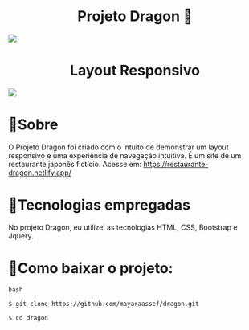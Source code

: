 <h1 align="center"> Projeto Dragon 🐲

</h1>

<img src="imagens/layout.gif">

<h1 align="center"> Layout Responsivo </h1>

<img src="imagens/tela_site_responsivo.gif">

# 👀Sobre

O Projeto Dragon foi criado com o intuito de demonstrar um layout responsivo e uma experiência de navegação intuitiva. É um site de um restaurante japonês fictício.
Acesse em: https://restaurante-dragon.netlify.app/

#  🔧Tecnologias empregadas

No projeto Dragon, eu utilizei as tecnologias HTML, CSS, Bootstrap e Jquery.

# 📁Como baixar o projeto:

```
bash

$ git clone https://github.com/mayaraassef/dragon.git

$ cd dragon

```
